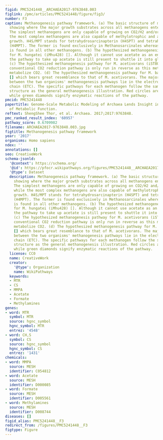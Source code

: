 ```yaml
---
figid: PMC5241448__ARCHAEA2017-9763848.003
figlink: /pmc/articles/PMC5241448/figure/fig3/
number: F3
caption: Methanogenesis pathway framework. (a) The basic structure of methanogenesis
  showing where the major growth substrates across all methanogens enter the pathway.
  The simplest methanogens are only capable of growing on CO2/H2 and/or formate while
  the most complex methanogens are also capable of methylotrophic and acetotrophic
  growth. H4S/MPT stands for tetrahydrosarcinapterin (H4SPT) and tetrahydromethanopterin
  (H4MPT). The former is found exclusively in Methanosarcinales whereas the latter
  is found in all other methanogens. (b) The hypothesized methanogenesis pathways
  for M. hungatei (iMhu428) []. Although it cannot use acetate as an energy source,
  the pathway to take up acetate is still present to shuttle it into gluconeogenesis.
  (c) The hypothesized methanogenesis pathway for M. acetivorans (iST807) []. The
  conventional CO2 reduction pathway is only run in reverse as this methanogen cannot
  metabolize CO2. (d) The hypothesized methanogenesis pathway for M. barkeri (iAF692)
  [] which bears great resemblance to that of M. acetivorans. The major differences
  between the two organisms' methanogenesis pathways lie in the electron transport
  chain (ETC). The specific pathways for each methanogen follow the same topological
  structure as the general methanogenesis illustration. Red circles are metabolites
  while green diamonds signify enzymatic reactions of the pathway.
pmcid: PMC5241448
papertitle: Genome-Scale Metabolic Modeling of Archaea Lends Insight into Diversity
  of Metabolic Function.
reftext: ShengShee Thor, et al. Archaea. 2017;2017:9763848.
pmc_ranked_result_index: '60957'
pathway_score: 0.6709982
filename: ARCHAEA2017-9763848.003.jpg
figtitle: Methanogenesis pathway framework
year: '2017'
organisms: Homo sapiens
ndex: ''
annotations: []
seo: CreativeWork
schema-jsonld:
  '@context': https://schema.org/
  '@id': https://pfocr.wikipathways.org/figures/PMC5241448__ARCHAEA2017-9763848.003.html
  '@type': Dataset
  description: Methanogenesis pathway framework. (a) The basic structure of methanogenesis
    showing where the major growth substrates across all methanogens enter the pathway.
    The simplest methanogens are only capable of growing on CO2/H2 and/or formate
    while the most complex methanogens are also capable of methylotrophic and acetotrophic
    growth. H4S/MPT stands for tetrahydrosarcinapterin (H4SPT) and tetrahydromethanopterin
    (H4MPT). The former is found exclusively in Methanosarcinales whereas the latter
    is found in all other methanogens. (b) The hypothesized methanogenesis pathways
    for M. hungatei (iMhu428) []. Although it cannot use acetate as an energy source,
    the pathway to take up acetate is still present to shuttle it into gluconeogenesis.
    (c) The hypothesized methanogenesis pathway for M. acetivorans (iST807) []. The
    conventional CO2 reduction pathway is only run in reverse as this methanogen cannot
    metabolize CO2. (d) The hypothesized methanogenesis pathway for M. barkeri (iAF692)
    [] which bears great resemblance to that of M. acetivorans. The major differences
    between the two organisms' methanogenesis pathways lie in the electron transport
    chain (ETC). The specific pathways for each methanogen follow the same topological
    structure as the general methanogenesis illustration. Red circles are metabolites
    while green diamonds signify enzymatic reactions of the pathway.
  license: CC0
  name: CreativeWork
  creator:
    '@type': Organization
    name: WikiPathways
  keywords:
  - MTR
  - CS
  - MMPA
  - Acetate
  - Formate
  - Methylamines
genes:
- word: MTR
  symbol: MTR
  source: hgnc_symbol
  hgnc_symbol: MTR
  entrez: '4548'
- word: CH,S
  symbol: CS
  source: hgnc_symbol
  hgnc_symbol: CS
  entrez: '1431'
chemicals:
- word: MMPA
  source: MESH
  identifier: C054812
- word: Acetate
  source: MESH
  identifier: D000085
- word: Formate
  source: MESH
  identifier: D005561
- word: Methylamines
  source: MESH
  identifier: D008744
diseases: []
figid_alias: PMC5241448__F3
redirect_from: /figures/PMC5241448__F3
figtype: Figure
---
```

